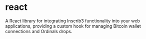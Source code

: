# react
A React library for integrating Inscrib3 functionality into your web applications, providing a custom hook for managing Bitcoin wallet connections and Ordinals drops.
